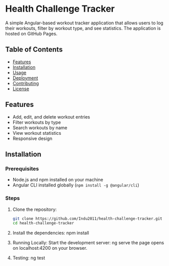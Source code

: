 # Health Challenge Tracker

A simple Angular-based workout tracker application that allows users to log their workouts, filter by workout type, and see statistics. The application is hosted on GitHub Pages.

## Table of Contents

- [Features](#features)
- [Installation](#installation)
- [Usage](#usage)
- [Deployment](#deployment)
- [Contributing](#contributing)
- [License](#license)

## Features

- Add, edit, and delete workout entries
- Filter workouts by type
- Search workouts by name
- View workout statistics
- Responsive design

## Installation

### Prerequisites

- Node.js and npm installed on your machine
- Angular CLI installed globally (`npm install -g @angular/cli`)

### Steps

1. Clone the repository:
   ```bash
   git clone https://github.com/Indu2011/health-challenge-tracker.git
   cd health-challenge-tracker
   
2. Install the dependencies:
   npm install

3. Running Locally:
   Start the development server:
   ng serve
   the page opens on localhost:4200 on your browser.

4. Testing:
   ng test


